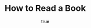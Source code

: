 ---
title: "How to Read a Book"
bookCover: "/assets/book-covers/how-to-read-a-book.jpg"
slug: "how-to-read-a-book"
bookAuthor: "Mortimer Adler"
rating: 10
done: false
tags: []
detailedNotes: false
amazonLink: ""
author:
  name: Rico Trebeljahr
  picture: "/assets/blog/profile.jpeg"
---